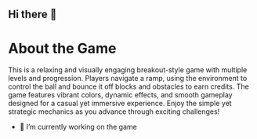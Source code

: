## Hi there 👋

# About the Game

This is a relaxing and visually engaging breakout-style game with multiple levels and progression. Players navigate a ramp, using the environment to control the ball and bounce it off blocks and obstacles to earn credits. The game features vibrant colors, dynamic effects, and smooth gameplay designed for a casual yet immersive experience. Enjoy the simple yet strategic mechanics as you advance through exciting challenges!

- 🔭 I’m currently working on the game
